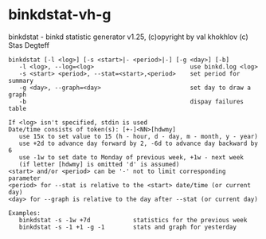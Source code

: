 # binkdstat-vh-g
binkdstat - binkd statistic generator v1.25, (c)opyright by val khokhlov
            (c) Stas Degteff

    binkdstat [-l <log>] [-s <start>|- <period>|-] [-g <day>] [-b]
       -l <log>, --log=<log>                           use binkd.log <log>
       -s <start> <period>, --stat=<start>,<period>    set period for summary
       -g <day>, --graph=<day>                         set day to draw a graph
       -b                                              dispay failures table

    If <log> isn't specified, stdin is used
    Date/time consists of token(s): [+-]<NN>[hdwmy]
       use 15x to set value to 15 (h - hour, d - day, m - month, y - year)
       use +2d to advance day forward by 2, -6d to advance day backward by 6
       use -1w to set date to Monday of previous week, +1w - next week
       (if letter [hdwmy] is omitted 'd' is assumed)
    <start> and/or <period> can be '-' not to limit corresponding parameter
    <period> for --stat is relative to the <start> date/time (or current day)
    <day> for --graph is relative to the day after --stat (or current day)

    Examples:
       binkdstat -s -1w +7d            statistics for the previous week
       binkdstat -s -1 +1 -g -1        stats and graph for yesterday
